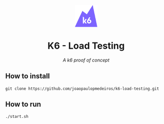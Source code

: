 <p align="center">
  <img src="./docs/K6-logo.svg" width="70" alt="K6 Logo">
</p>

<h1 align="center">K6 - Load Testing</h1>

<p align="center">
  <em>A k6 proof of concept</em>
</p>

## How to install
```
git clone https://github.com/joaopaulopmedeiros/k6-load-testing.git
```

## How to run
```
./start.sh
```